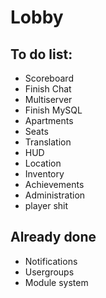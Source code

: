# Lobby

## To do list:
- Scoreboard
- Finish Chat
- Multiserver
- Finish MySQL
- Apartments
- Seats
- Translation
- HUD
- Location
- Inventory
- Achievements
- Administration
- player shit

## Already done
- Notifications
- Usergroups
- Module system
